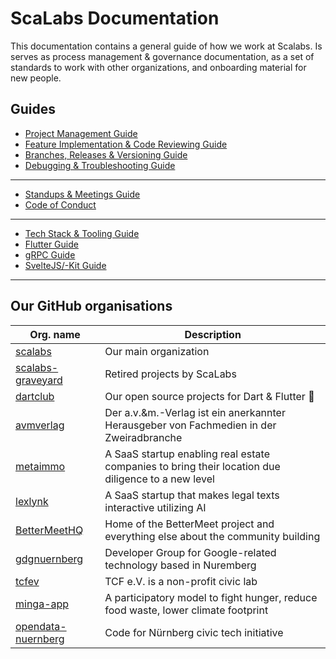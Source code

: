 # ScaLabs Documentation

This documentation contains a general guide of how we work at Scalabs. Is serves as process management & governance documentation, as a set of standards to work with other organizations, and onboarding material for new people.

## Guides

- [Project Management Guide](https://github.com/scalabs/documentation/blob/main/guides/project-manangement.md)
- [Feature Implementation & Code Reviewing Guide](https://github.com/scalabs/documentation/blob/main/guidesfeature-impl-code-review.md.md)
- [Branches, Releases & Versioning Guide](https://github.com/scalabs/documentation/blob/main/guidesbranches-releases-versioning.md)
- [Debugging & Troubleshooting Guide](https://github.com/scalabs/documentation/blob/main/guidesdebugging.md)

---

- [Standups & Meetings Guide](https://github.com/scalabs/documentation/blob/main/guides/standups-meetings.md)
- [Code of Conduct](https://github.com/scalabs/documentation/blob/main/CODE-OF-CONDUCT.md)

---

- [Tech Stack & Tooling Guide](https://github.com/scalabs/documentation/blob/main/guides/tech-stack-tooling.md)
- [Flutter Guide](https://github.com/scalabs/documentation/blob/main/guides/flutter.md)
- [gRPC Guide](https://github.com/scalabs/documentation/blob/main/guides/grpc.md)
- [SvelteJS/-Kit Guide](https://github.com/scalabs/documentation/blob/main/guides/svelte.md)

---

## Our GitHub organisations

| Org. name                                                   | Description                                                                                        |
| ----------------------------------------------------------- | -------------------------------------------------------------------------------------------------- |
| [scalabs](https://github.com/scalabs)                       | Our main organization                                                                              |
| [scalabs-graveyard](https://github.com/scalabs-graveyard)   | Retired projects by ScaLabs                                                                        |
| [dartclub](https://github.com/dartclub)                     | Our open source projects for Dart & Flutter :blue_heart:                                           |
| [avmverlag](https://github.com/avmverlag)                   | Der a.v.&m.-Verlag ist ein anerkannter Herausgeber von Fachmedien in der Zweiradbranche            |
| [metaimmo](https://github.com/metaimmo)                     | A SaaS startup enabling real estate companies to bring their location due diligence to a new level |
| [lexlynk](https://github.com/lexlynk)                       | A SaaS startup that makes legal texts interactive utilizing AI                                     |
| [BetterMeetHQ](https://github.com/BetterMeetHQ)             | Home of the BetterMeet project and everything else about the community building                    |
| [gdgnuernberg](https://github.com/gdgnuernberg)             | Developer Group for Google-related technology based in Nuremberg                                   |
| [tcfev](https://github.com/tcfev)                           | TCF e.V. is a non-profit civic lab                                                                 |
| [minga-app](https://github.com/minga-app)                   | A participatory model to fight hunger, reduce food waste, lower climate footprint                  |
| [opendata-nuernberg](https://github.com/opendata-nuernberg) | Code for Nürnberg civic tech initiative                                                            |
